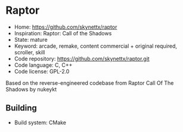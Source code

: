 # Raptor

- Home: https://github.com/skynettx/raptor
- Inspiration: Raptor: Call of the Shadows
- State: mature
- Keyword: arcade, remake, content commercial + original required, scroller, skill
- Code repository: https://github.com/skynettx/raptor.git
- Code language: C, C++
- Code license: GPL-2.0

Based on the reverse-engineered codebase from Raptor Call Of The Shadows by nukeykt

## Building

- Build system: CMake
